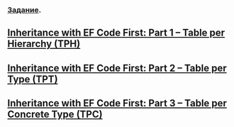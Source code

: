 ### [Задание](https://github.com/vakovsky/11/blob/main/docs/%D0%97%D0%B0%D0%B4%D0%B0%D0%BD%D0%B8%D0%B5%D0%9F%D1%80%D0%BE%D0%B5%D0%BA%D1%82.pdf).

## [Inheritance with EF Code First: Part 1 – Table per Hierarchy (TPH)](https://asp-blogs.azurewebsites.net/manavi/inheritance-mapping-strategies-with-entity-framework-code-first-ctp5-part-1-table-per-hierarchy-tph)
## [Inheritance with EF Code First: Part 2 – Table per Type (TPT)](https://asp-blogs.azurewebsites.net/manavi/inheritance-mapping-strategies-with-entity-framework-code-first-ctp5-part-2-table-per-type-tpt)
## [Inheritance with EF Code First: Part 3 – Table per Concrete Type (TPC)](https://asp-blogs.azurewebsites.net/manavi/inheritance-mapping-strategies-with-entity-framework-code-first-ctp5-part-3-table-per-concrete-type-tpc-and-choosing-strategy-guidelines)
